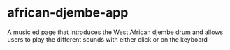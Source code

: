 # african-djembe-app
A music ed page that introduces the West African djembe drum and allows users to play the different sounds with either click or on the keyboard
